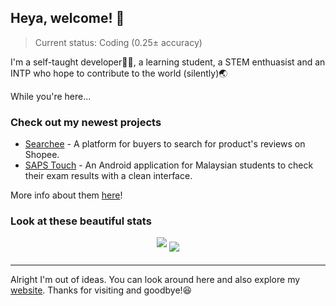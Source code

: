 ## Heya, welcome! 👋

> Current status: Coding (0.25± accuracy)

I'm a self-taught developer👨‍💻, a learning student, a STEM enthuasist and an INTP who hope to contribute to the world (silently)🌏

While you're here...

### Check out my newest projects

* [Searchee](https://searchee.ynshung.com/) - A platform for buyers to search for product's reviews on Shopee.
* [SAPS Touch](https://play.google.com/store/apps/details?id=com.ynshung.sapstouch) - An Android application for Malaysian students to check their exam results with a clean interface.

More info about them [here](https://ynshung.com/projects)!

### Look at these beautiful stats

<div align="center">
<img align="center" style="margin-bottom: 1em" src="https://github-readme-stats.vercel.app/api?username=ynshung&theme=slateorange&count_private=true&show_icons=true&include_all_commits=true" />
<img align="center" src="https://github-readme-stats.vercel.app/api/top-langs/?username=ynshung&theme=slateorange&layout=compact&langs_count=6" />
</div>

---

Alright I'm out of ideas. You can look around here and also explore my [website](https://ynshung.com). Thanks for visiting and goodbye!😆
